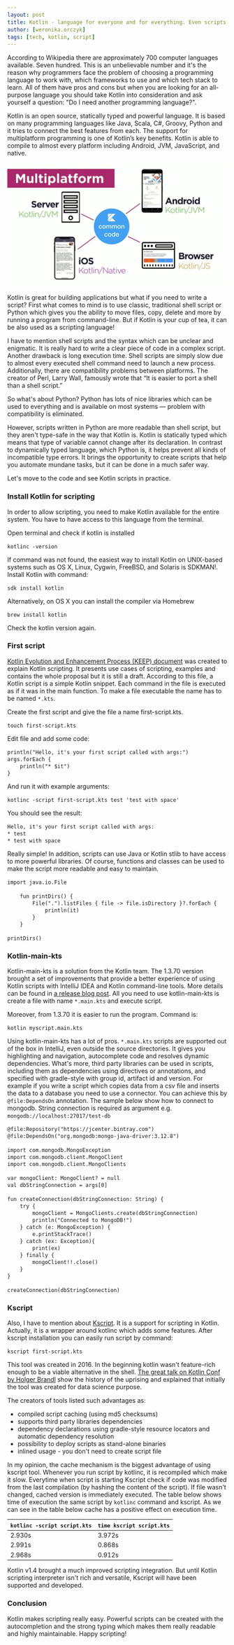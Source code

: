 ```yaml
---
layout: post
title: Kotlin - language for everyone and for everything. Even scripts.
author: [weronika.orczyk]
tags: [tech, kotlin, script]
---
```


According to Wikipedia there are approximately 700 computer languages available. Seven hundred.
This is an unbelievable number and it's the reason why programmers face the problem of
choosing a programming language to work with, which frameworks to use and which tech stack to learn.
All of them have pros and cons but when you are looking for an all-purpose language you should take Kotlin
into consideration and ask yourself a question: "Do I need another programming language?".

Kotlin is an open source, statically typed and powerful language. It is based on many programming languages like Java,
Scala, C#, Groovy, Python and it tries to connect the best features from each. The support for multiplatform programming
is one of Kotlin’s key benefits. Kotlin is able to compile to almost every platform including Android, JVM, JavaScript,
and native.

![kotlin-usage](/img/articles/2021-03-19-kotlin-multiplatform.jpg)

Kotlin is great for building applications but what if you need to write a script? First what comes to mind is to use
classic, traditional shell script or Python which gives you the ability to move files, copy, delete and more by running
a program from command-line. But if Kotlin is your cup of tea, it can be also used as a scripting language!

I have to mention shell scripts and the syntax which can be unclear and enigmatic. It is really hard to write a clear
piece of code in a complex script. Another drawback is long execution time. Shell scripts are simply slow due to almost
every executed shell command need to launch a new process. Additionally, there are compatibility problems between
platforms. The creator of Perl, Larry Wall, famously wrote that “It is easier to port a shell than a shell script.”

So what's about Python? Python has lots of nice libraries which can be used to everything and is available on most
systems — problem with compatibility is eliminated.

However, scripts written in Python are more readable than shell script, but they aren't type-safe in the way that Kotlin
is. Kotlin is statically typed which means that type of variable cannot change after its declaration. In contrast to
dynamically typed language, which Python is, it helps prevent all kinds of incompatible type errors. It brings the
opportunity to create scripts that help you automate mundane tasks, but it can be done in a much safer way.

Let's move to the code and see Kotlin scripts in practice.

### Install Kotlin for scripting
In order to allow scripting, you need to make Kotlin available for the entire system.
You have to have access to this language from the terminal.

Open terminal and check if kotlin is installed
```
kotlinc -version
```
If command was not found, the easiest way to install Kotlin on UNIX-based systems such as OS X,
Linux, Cygwin, FreeBSD, and Solaris is SDKMAN!. Install Kotlin with command:
```
sdk install kotlin
```

Alternatively, on OS X you can install the compiler via Homebrew
```
brew install kotlin
```
Check the kotlin version again.

### First script

[Kotlin Evolution and Enhancement Process (KEEP) document](https://github.com/Kotlin/KEEP/blob/master/proposals/scripting-support.md)
was created to explain Kotlin scripting. It presents use cases of scripting, examples and contains the whole proposal
but it is still a draft. According to this file, a Kotlin script is a simple Kotlin snippet. Each command in the file is
executed as if it was in the main function. To make a file executable the name has to be named `*.kts`.

Create the first script and give the file a name first-script.kts.
```
touch first-script.kts
```
Edit file and add some code:
```
println("Hello, it's your first script called with args:")
args.forEach {
    println("* $it")
}
```
And run it with example arguments:
```
kotlinc -script first-script.kts test 'test with space'
```
You should see the result:
```
Hello, it's your first script called with args:
* test
* test with space
```
Really simple! In addition, scripts can use Java or Kotlin stlib to have access to more powerful libraries.
Of course, functions and classes can be used to make the script more readable and easy to maintain.

```
import java.io.File

    fun printDirs() {
        File(".").listFiles { file -> file.isDirectory }?.forEach {
            println(it)
        }
    }

printDirs()
```

### Kotlin-main-kts
Kotlin-main-kts is a solution from the Kotlin team. The 1.3.70 version brought a set of improvements that
provide a better experience of using Kotlin scripts with IntelliJ IDEA and Kotlin command-line tools.
More details can be found in [a release blog post](https://blog.jetbrains.com/kotlin/2020/03/kotlin-1-3-70-released/).
All you need to use kotlin-main-kts is create a file with name `*.main.kts` and execute script.

Moreover, from 1.3.70 it is easier to run the program. Command is:

```
kotlin myscript.main.kts
```

Using kotlin-main-kts has a lot of pros. `*.main.kts` scripts are supported out of the box in IntelliJ,
even outside the source directories. It gives you highlighting and navigation, autocomplete code
and resolves dynamic dependencies. What's more, third party libraries can be used in scripts,
including them as dependencies using directives or annotations, and specified with gradle-style with group id,
artifact id and version. For example if you write a script which copies data from a csv file and inserts the data
to a database you need to use a connector. You can achieve this by `@file:DependsOn` annotation. The sample below show
how to connect to mongodb. String connection is required as argument e.g. `mongodb://localhost:27017/test-db`

```
@file:Repository("https://jcenter.bintray.com")
@file:DependsOn("org.mongodb:mongo-java-driver:3.12.8")

import com.mongodb.MongoException
import com.mongodb.client.MongoClient
import com.mongodb.client.MongoClients

var mongoClient: MongoClient? = null
val dbStringConnection = args[0]

fun createConnection(dbStringConnection: String) {
    try {
        mongoClient = MongoClients.create(dbStringConnection)
        println("Connected to MongoDB!")
    } catch (e: MongoException) {
        e.printStackTrace()
    } catch (ex: Exception){
        print(ex)
    } finally {
        mongoClient!!.close()
    }
}

createConnection(dbStringConnection)
```

### Kscript

Also, I have to mention about [Kscript](https://github.com/holgerbrandl/kscript). It is a support for scripting in
Kotlin. Actually, it is a wrapper around kotlinc which adds some features. After kscript installation you can easily run
script by command:
```
kscript first-script.kts
```

This tool was created in 2016. In the beginning kotlin wasn't feature-rich enough to be a viable alternative in the
shell. [The great talk on Kotlin Conf by Holger Brandl](https://www.youtube.com/watch?v=cOJPKhlRa8c) show the
history of the uprising and explained that initially the tool was created for data science purpose.

The creators of tools listed such advantages as:
* compiled script caching (using md5 checksums)
* supports third party libraries dependencies
* dependency declarations using gradle-style resource locators and automatic dependency resolution
* possibility to deploy scripts as stand-alone binaries
* inlined usage - you don't need to create script file

In my opinion, the cache mechanism is the biggest advantage of using kscript tool. Whenever you run script by kotlinc,
it is recompiled which make it slow. Everytime when script is starting Kscript check if code was modified from the last
compilation (by hashing the content of the script). If file wasn't changed, cached version is immediately executed. The
table below shows time of execution the same script by ```kotlinc``` command and kscript. As we can see in the table
below cache has a positive effect on execution time.

| ```kotlinc -script script.kts``` | ```time kscript script.kts``` |
|----------------------------------|-------------------------------|
| 2.930s                           | 3.972s                        |
| 2.991s                           | 0.868s                        |
| 2.968s                           | 0.912s                        |


Kotlin v1.4 brought a much improved scripting integration. But until Kotlin scripting interpreter isn't rich and
versatile, Kscript will have been supported and developed.

### Conclusion
Kotlin makes scripting really easy. Powerful scripts can be created with the autocompletion and the strong typing which
makes them really readable and highly maintainable.
Happy scripting!
